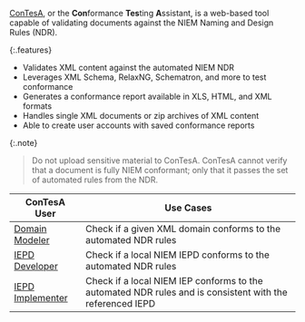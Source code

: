 
[ConTesA]({{site.data.links.contesa}}), or the **Con**formance
**Tes**ting **A**ssistant, is a web-based tool capable of
validating documents against the NIEM Naming and Design Rules
(NDR).

{:.features}
- Validates XML content against the automated NIEM NDR
- Leverages XML Schema, RelaxNG, Schematron, and more to test conformance
- Generates a conformance report available in XLS, HTML, and XML formats
- Handles single XML documents or zip archives of XML content
- Able to create user accounts with saved conformance reports

{:.note}
> Do not upload sensitive material to ConTesA. ConTesA cannot verify
> that a document is fully NIEM conformant; only that it passes the
> set of automated rules from the NDR.

| ConTesA User | Use Cases |
| --------- | --------- |
| [Domain Modeler](/training/domain-modeler) | Check if a given XML domain conforms to the automated NDR rules |
| [IEPD Developer](/training/iepd-developer) | Check if a local NIEM IEPD conforms to the automated NDR rules |
| [IEPD Implementer](/training/iepd-implementer) | Check if a local NIEM IEP conforms to the automated NDR rules and is consistent with the referenced IEPD |
